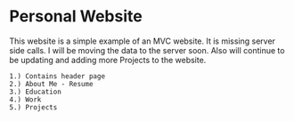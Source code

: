 Personal Website
==================

This website is a simple example of an MVC website. It is missing server side calls. I will be moving the data to the server soon. Also will continue to be updating and adding more Projects to the website. 

    1.) Contains header page
    2.) About Me - Resume
    3.) Education
    4.) Work 
    5.) Projects
